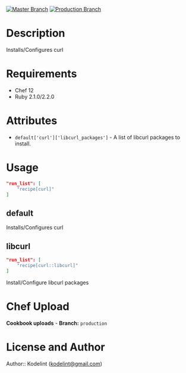 [![Master Branch](http://34.238.246.129:8080/buildStatus/icon?job=cookbook-curl/master)](http://34.238.246.129:8080/job/cookbook-curl/job/master/)
[![Production Branch](http://34.238.246.129:8080/buildStatus/icon?job=cookbook-curl/production)](http://34.238.246.129:8080/job/cookbook-curl/job/production/)

Description
============

Installs/Configures curl

Requirements
============

* Chef 12
* Ruby 2.1.0/2.2.0

Attributes
==========

* `default['curl']['libcurl_packages']` - A list of libcurl packages to install.

Usage
=====

```json
"run_list": [
    "recipe[curl]"
]
```

default
-------

Installs/Configures curl

libcurl
-------

```json
"run_list": [
    "recipe[curl::libcurl]"
]
```

Install/Configure libcurl packages

Chef Upload
============
**Cookbook uploads** - **Branch:** `production`

License and Author
==================

Author:: Kodelint (<kodelint@gmail.com>)
